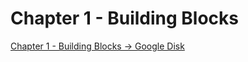 # Chapter 1 - Building Blocks

[Chapter 1 - Building Blocks -> Google Disk](https://docs.google.com/document/d/1UPu_BWPkFaQkB6Xj9Uc2Pb_072KEXD7TmRCX65aFois/edit?usp=drive_link)